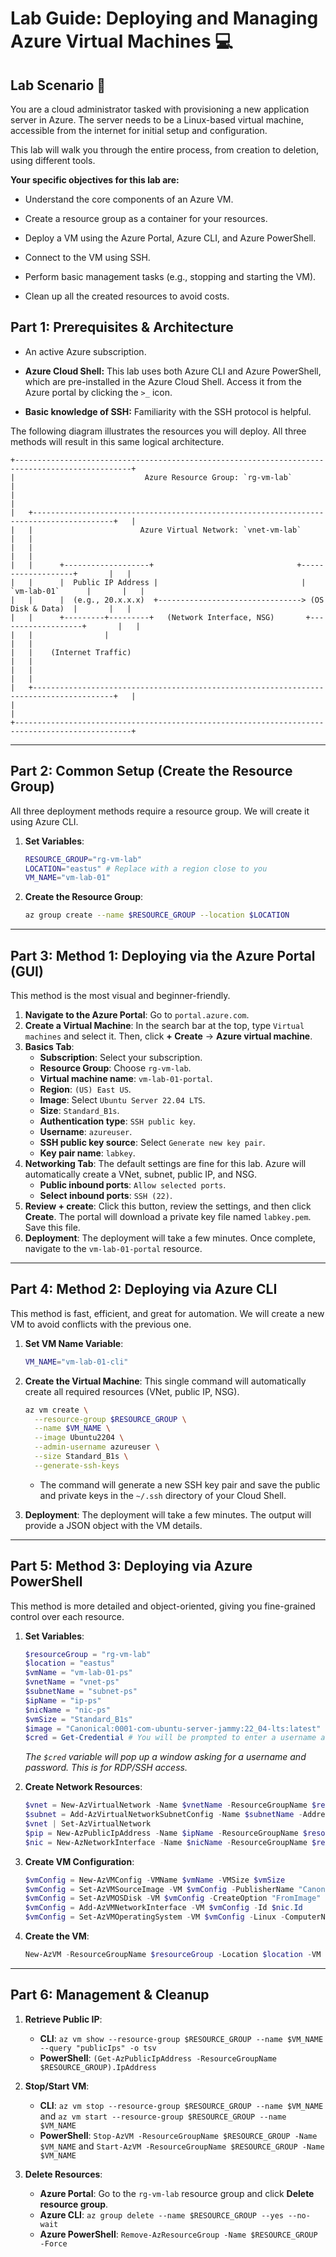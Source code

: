 # Lab Guide: Deploying and Managing Azure Virtual Machines 💻

## Lab Scenario 🧪

You are a cloud administrator tasked with provisioning a new application server in Azure. The server needs to be a Linux-based virtual machine, accessible from the internet for initial setup and configuration. 

This lab will walk you through the entire process, from creation to deletion, using different tools.

**Your specific objectives for this lab are:**

* Understand the core components of an Azure VM.

* Create a resource group as a container for your resources.

* Deploy a VM using the Azure Portal, Azure CLI, and Azure PowerShell.

* Connect to the VM using SSH.

* Perform basic management tasks (e.g., stopping and starting the VM).

* Clean up all the created resources to avoid costs.

## Part 1: Prerequisites & Architecture

* An active Azure subscription.

* **Azure Cloud Shell:** This lab uses both Azure CLI and Azure PowerShell, which are pre-installed in the Azure Cloud Shell. Access it from the Azure portal by clicking the `>_` icon.

* **Basic knowledge of SSH:** Familiarity with the SSH protocol is helpful.

The following diagram illustrates the resources you will deploy. All three methods will result in this same logical architecture.

```
+------------------------------------------------------------------------------------------------+
|                             Azure Resource Group: `rg-vm-lab`                                  |
|                                                                                                |
|   +----------------------------------------------------------------------------------------+   |
|   |                        Azure Virtual Network: `vnet-vm-lab`                            |   |
|   |                                                                                        |   |
|   |      +-------------------+                                +-------------------+       |   |
|   |      |  Public IP Address |                                |  `vm-lab-01`      |       |   |
|   |      |  (e.g., 20.x.x.x)  +--------------------------------> (OS Disk & Data)  |       |   |
|   |      +---------+---------+   (Network Interface, NSG)       +-------------------+       |   |
|   |                |                                                                        |   |
|   |    (Internet Traffic)                                                                    |   |
|   |                                                                                        |   |
|   +----------------------------------------------------------------------------------------+   |
|                                                                                                |
+------------------------------------------------------------------------------------------------+
```

-----

## Part 2: Common Setup (Create the Resource Group)

All three deployment methods require a resource group. We will create it using Azure CLI.

1.  **Set Variables**:

    ```bash
    RESOURCE_GROUP="rg-vm-lab"
    LOCATION="eastus" # Replace with a region close to you
    VM_NAME="vm-lab-01"
    ```

2.  **Create the Resource Group**:

    ```bash
    az group create --name $RESOURCE_GROUP --location $LOCATION
    ```

-----

## Part 3: Method 1: Deploying via the Azure Portal (GUI)

This method is the most visual and beginner-friendly.

1.  **Navigate to the Azure Portal**: Go to `portal.azure.com`.
2.  **Create a Virtual Machine**: In the search bar at the top, type `Virtual machines` and select it. Then, click **+ Create** -\> **Azure virtual machine**.
3.  **Basics Tab**:
      * **Subscription**: Select your subscription.
      * **Resource Group**: Choose `rg-vm-lab`.
      * **Virtual machine name**: `vm-lab-01-portal`.
      * **Region**: `(US) East US`.
      * **Image**: Select `Ubuntu Server 22.04 LTS`.
      * **Size**: `Standard_B1s`.
      * **Authentication type**: `SSH public key`.
      * **Username**: `azureuser`.
      * **SSH public key source**: Select `Generate new key pair`.
      * **Key pair name**: `labkey`.
4.  **Networking Tab**: The default settings are fine for this lab. Azure will automatically create a VNet, subnet, public IP, and NSG.
      * **Public inbound ports**: `Allow selected ports`.
      * **Select inbound ports**: `SSH (22)`.
5.  **Review + create**: Click this button, review the settings, and then click **Create**. The portal will download a private key file named `labkey.pem`. Save this file.
6.  **Deployment**: The deployment will take a few minutes. Once complete, navigate to the `vm-lab-01-portal` resource.

-----

## Part 4: Method 2: Deploying via Azure CLI

This method is fast, efficient, and great for automation. We will create a new VM to avoid conflicts with the previous one.

1.  **Set VM Name Variable**:

    ```bash
    VM_NAME="vm-lab-01-cli"
    ```

2.  **Create the Virtual Machine**: This single command will automatically create all required resources (VNet, public IP, NSG).

    ```bash
    az vm create \
      --resource-group $RESOURCE_GROUP \
      --name $VM_NAME \
      --image Ubuntu2204 \
      --admin-username azureuser \
      --size Standard_B1s \
      --generate-ssh-keys
    ```

      * The command will generate a new SSH key pair and save the public and private keys in the `~/.ssh` directory of your Cloud Shell.

3.  **Deployment**: The deployment will take a few minutes. The output will provide a JSON object with the VM details.

-----

## Part 5: Method 3: Deploying via Azure PowerShell

This method is more detailed and object-oriented, giving you fine-grained control over each resource.

1.  **Set Variables**:

    ```powershell
    $resourceGroup = "rg-vm-lab"
    $location = "eastus"
    $vmName = "vm-lab-01-ps"
    $vnetName = "vnet-ps"
    $subnetName = "subnet-ps"
    $ipName = "ip-ps"
    $nicName = "nic-ps"
    $vmSize = "Standard_B1s"
    $image = "Canonical:0001-com-ubuntu-server-jammy:22_04-lts:latest"
    $cred = Get-Credential # You will be prompted to enter a username and password
    ```

    *The `$cred` variable will pop up a window asking for a username and password. This is for RDP/SSH access.*

2.  **Create Network Resources**:

    ```powershell
    $vnet = New-AzVirtualNetwork -Name $vnetName -ResourceGroupName $resourceGroup -Location $location -AddressPrefix "10.0.0.0/16"
    $subnet = Add-AzVirtualNetworkSubnetConfig -Name $subnetName -AddressPrefix "10.0.1.0/24" -VirtualNetwork $vnet
    $vnet | Set-AzVirtualNetwork
    $pip = New-AzPublicIpAddress -Name $ipName -ResourceGroupName $resourceGroup -Location $location -AllocationMethod Dynamic
    $nic = New-AzNetworkInterface -Name $nicName -ResourceGroupName $resourceGroup -Location $location -SubnetId $vnet.Subnets[0].Id -PublicIpAddressId $pip.Id
    ```

3.  **Create VM Configuration**:

    ```powershell
    $vmConfig = New-AzVMConfig -VMName $vmName -VMSize $vmSize
    $vmConfig = Set-AzVMSourceImage -VM $vmConfig -PublisherName "Canonical" -Offer "0001-com-ubuntu-server-jammy" -Skus "22_04-lts" -Version "latest"
    $vmConfig = Set-AzVMOSDisk -VM $vmConfig -CreateOption "FromImage" -StorageAccountType "Standard_LRS"
    $vmConfig = Add-AzVMNetworkInterface -VM $vmConfig -Id $nic.Id
    $vmConfig = Set-AzVMOperatingSystem -VM $vmConfig -Linux -ComputerName $vmName -Credential $cred
    ```

4.  **Create the VM**:

    ```powershell
    New-AzVM -ResourceGroupName $resourceGroup -Location $location -VM $vmConfig
    ```

-----

## Part 6: Management & Cleanup

1.  **Retrieve Public IP**:

      * **CLI**: `az vm show --resource-group $RESOURCE_GROUP --name $VM_NAME --query "publicIps" -o tsv`
      * **PowerShell**: `(Get-AzPublicIpAddress -ResourceGroupName $RESOURCE_GROUP).IpAddress`

2.  **Stop/Start VM**:

      * **CLI**: `az vm stop --resource-group $RESOURCE_GROUP --name $VM_NAME` and `az vm start --resource-group $RESOURCE_GROUP --name $VM_NAME`
      * **PowerShell**: `Stop-AzVM -ResourceGroupName $RESOURCE_GROUP -Name $VM_NAME` and `Start-AzVM -ResourceGroupName $RESOURCE_GROUP -Name $VM_NAME`

3.  **Delete Resources**:

      * **Azure Portal**: Go to the `rg-vm-lab` resource group and click **Delete resource group**.
      * **Azure CLI**: `az group delete --name $RESOURCE_GROUP --yes --no-wait`
      * **Azure PowerShell**: `Remove-AzResourceGroup -Name $RESOURCE_GROUP -Force`